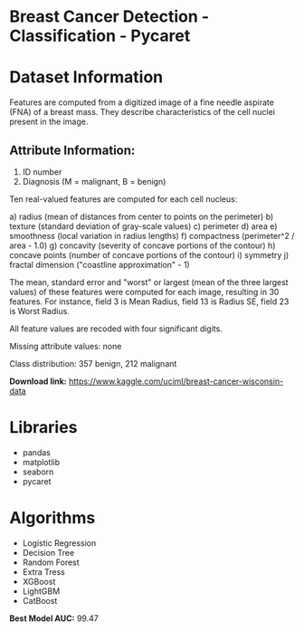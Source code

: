 # Breast Cancer Detection - Classification - Pycaret


# Dataset Information
Features are computed from a digitized image of a fine needle aspirate (FNA) of a breast mass. They describe characteristics of the cell nuclei present in the image.

## Attribute Information:
1) ID number
2) Diagnosis (M = malignant, B = benign)

Ten real-valued features are computed for each cell nucleus:

a) radius (mean of distances from center to points on the perimeter)
b) texture (standard deviation of gray-scale values)
c) perimeter
d) area
e) smoothness (local variation in radius lengths)
f) compactness (perimeter^2 / area - 1.0)
g) concavity (severity of concave portions of the contour)
h) concave points (number of concave portions of the contour)
i) symmetry
j) fractal dimension ("coastline approximation" - 1)

The mean, standard error and "worst" or largest (mean of the three largest values) of these features were computed for each image,
resulting in 30 features. For instance, field 3 is Mean Radius, field 13 is Radius SE, field 23 is Worst Radius.

All feature values are recoded with four significant digits.

Missing attribute values: none

Class distribution: 357 benign, 212 malignant


**Download link:** https://www.kaggle.com/uciml/breast-cancer-wisconsin-data

# Libraries
- pandas
- matplotlib
- seaborn
- pycaret

# Algorithms
- Logistic Regression
- Decision Tree
- Random Forest
- Extra Tress
- XGBoost
- LightGBM
- CatBoost
  
**Best Model AUC:** 99.47